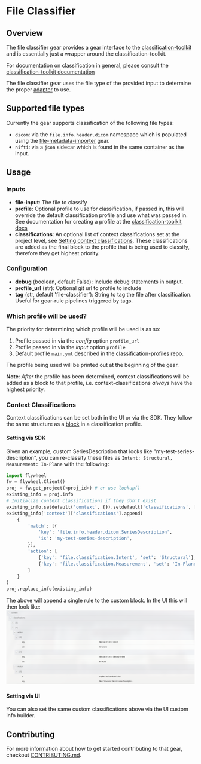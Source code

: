# File Classifier

## Overview

The file classifier gear provides a gear interface to the
[classification-toolkit](https://gitlab.com/flywheel-io/public/classification-toolkit)
and is essentially just a wrapper around the classification-toolkit.

For documentation on classification in general, please consult the
[classification-toolkit documentation](https://flywheel-io.gitlab.io/public/classification-toolkit/)

The file classifier gear uses the file type of the provided input to determine
the proper
[adapter](https://flywheel-io.gitlab.io/public/classification-toolkit/adapters.html#flywheel-adapters)
to use.

## Supported file types

Currently the gear supports classification of the following file types:

* `dicom`: via the `file.info.header.dicom` namespace which is populated using
the
[file-metadata-importer](https://gitlab.com/flywheel-io/flywheel-apps/file-metadata-importer)
gear.
* `nifti`: via a `json` sidecar which is found in the same container as the
input.

## Usage

### Inputs

* __file-input__: The file to classify
* __profile__: Optional profile to use for classification, if passed in, this
will override the default classification profile and use what was passed in.
See documentation for creating a profile at the
[classification-toolkit docs](https://flywheel-io.gitlab.io/public/classification-toolkit/profile.html)
* __classifications__: An optional list of context classifications set at the
project level, see
[Setting context classifications](#context-classifications).  These
classifications are added as the final block to the profile that is being
used to classify, therefore they get highest priority.

### Configuration

* __debug__ (boolean, default False): Include debug statements in output.
* __profile_url__ (str): Optional git url to profile to include
* __tag__ (str, default 'file-classifier'): String to tag the file after
classification. Useful for gear-rule pipelines triggered by tags.

### Which profile will be used?

The priority for determining which profile will be used is as so:

1. Profile passed in via the _config_ option `profile_url`
2. Profile passed in via the _input_ option `profile`
3. Default profile `main.yml` described in the
[classification-profiles](https://gitlab.com/flywheel-io/public/classification-profiles)
repo.

The profile being used will be printed out at the beginning of the gear.

**Note**: _After_ the profile has been determined, context classifications will be
added as a block to that profile, i.e. context-classifications _always_ have the
highest priority.

### Context Classifications

Context classifications can be set both in the UI or via the SDK.  They
follow the same structure as a
[block](https://flywheel-io.gitlab.io/public/classification-toolkit/profile.html#blocks)
in a classification profile.

#### Setting via SDK

Given an example, custom SeriesDescription that looks like "my-test-series-description",
you can re-classify these files as `Intent: Structural, Measurement: In-Plane` with the following:

```python
import flywheel
fw = flywheel.Client()
proj = fw.get_project(<proj_id>) # or use lookup()
existing_info = proj.info
# Initialize context classifications if they don't exist
existing_info.setdefault('context', {}).setdefault('classifications', [])
existing_info['context']['classifications'].append(
    {
        'match': [{
            'key': 'file.info.header.dicom.SeriesDescription',
            'is': 'my-test-series-description',
        }],
        'action': [
            {'key': 'file.classification.Intent', 'set': 'Structural'},
            {'key': 'file.classification.Measurement', 'set': 'In-Plane'}
        ]
    }
)
proj.replace_info(existing_info)
```

The above will append a single rule to the custom block.  In the UI this will then look like:
![Custom Classifications](./docs/images/custom_classification.png)

#### Setting via UI

You can also set the same custom classifications above via the UI custom info builder.

## Contributing

For more information about how to get started contributing to that gear,
checkout [CONTRIBUTING.md](CONTRIBUTING.md).
